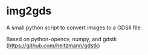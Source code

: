 # img2gds
A small python script to convert images to a GDSII file.

Based on python-opencv, numpy, and gdstk (https://github.com/heitzmann/gdstk)
